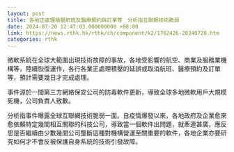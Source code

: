 ```yaml
---
layout: post
title: 各地正處理積壓航班及醫療預約與訂單等　分析指互聯網技術脆弱
date: 2024-07-20 12:47:03.000000000 +08:00
link: https://news.rthk.hk/rthk/ch/component/k2/1762426-20240720.htm
categories: rthk
---
```


微軟系統在全球大範圍出現技術故障的事故，各地受影響的航空、商業及服務業機構等，陸續恢復運作，各行各業正處理積壓的延誤或取消航班、醫療預約及訂單等，預計需要幾日才完成處理。

事件源於一間第三方網絡保安公司的防毒軟件更新，導致全球多地微軟用戶大規模死機，公司負責人致歉。

分析指事件曝露全球互聯網技術脆弱一面。自疫情爆發以來，各地政府及企業愈來愈依賴特定幾間相互關聯的科技公司，導致當一個軟件出問題，就牽連甚廣，應反思是否繼續由少數幾間公司壟斷這種對機構營運至關重要的軟件，各地企業亦要研究如何才不會反被保護自身系統的技術引發故障。
